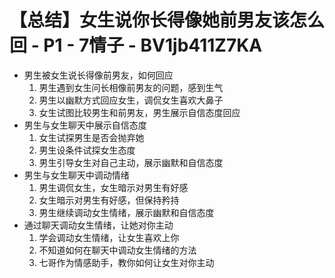 # 【总结】女生说你长得像她前男友该怎么回 - P1 - 7情子 - BV1jb411Z7KA

-   男生被女生说长得像前男友，如何回应
    1.  男生遇到女生问长相像前男友的问题，感到生气
    2.  男生以幽默方式回应女生，调侃女生喜欢大鼻子
    3.  女生试图比较男生和前男友，男生展示自信态度回应
-   男生与女生聊天中展示自信态度
    1.  女生试探男生是否会抛弃她
    2.  男生设条件试探女生态度
    3.  男生引导女生对自己主动，展示幽默和自信态度
-   男生与女生聊天中调动情绪
    1.  男生调侃女生，女生暗示对男生有好感
    2.  女生暗示对男生有好感，但保持矜持
    3.  男生继续调动女生情绪，展示幽默和自信态度
-   通过聊天调动女生情绪，让她对你主动
    1.  学会调动女生情绪，让女生喜欢上你
    2.  不知道如何在聊天中调动女生情绪的方法
    3.  七哥作为情感助手，教你如何让女生对你主动